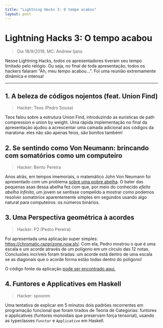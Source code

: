 ```yaml
---
title: "Lightning Hacks 3: O tempo acabou"
layout: post
---
```


# Lightning Hacks 3: O tempo acabou
> Dia 18/9/2019, MC: Andrew Ijano

Nesse Lightning Hacks, _todos_ os apresentadores tiveram seu tempo limitado pelo relógio.
Ou seja, no final de toda apresentação, todos os hackers falaram "Ah, meu tempo acabou...".
Foi uma reunião extremamente dinâmica e intensa!

<hr>

## 1. A beleza de códigos nojentos (feat. Union Find)
> Hacker: Teos (Pedro Sousa)

Teos falou sobre a estrutura Union Find, introduzindo as eurísticas de path compression e union by weight.
Uma rápida implementação no final da apresentação ajudou a acrescentar uma camada adicional aos códigos
da maratona: eles não são apenas feios, são bonitos também!

## 2. Se sentindo como Von Neumann: brincando com somatórios como um computeiro
> Hacker: Bento Pereira

Anos atrás, em tempos imemoriais, o matemático John Von Neumann foi apresentado com um problema 
[sobre uma pobre abelha](https://courses.cs.vt.edu/~cs1104/ProblemSolving/Trains/Train.html). 
O bater das pequenas asas dessa abelha fez com que, por meio do conhecido _efeito abelha infinita_, 
um jovem se sentisse compelido a mostrar como podemos resolver somatórios aparentemente simples em 
segundos usando algo natural para computeiros: os números binários.

## 3. Uma Perspectiva geométrica à acordes
> Hacker: P2 (Pedro Pereira)

Foi apresentada uma aplicação super simples: <https://chromatic.razgrizone.now.sh/>.
Com ela, Pedro mostrou o que é uma escala e um acorde através de um polígono em um círculo das 12 notas.
Conclusões incríveis foram tiradas: um acorde está dentro de uma escala se as diagonais que o acorde forma
estão todas dentro do polígono!

O código fonte da aplicação [pode ser encontrado aqui.](https://github.com/pedro823/chromatic)

## 4. Funtores e Applicatives em Haskell
> Hacker: spoonm

Uma tentativa de explicar em 5 minutos dois padrões recorrentes em programação funcional que foram 
tirados de Teoria de Categorias: funtores e applicatives (funtores monoidais que preservam força tensorial), 
usando as typeclasses `Functor` e `Applicative` em Haskell.
